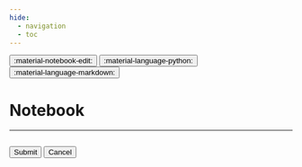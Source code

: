 ```yaml
---
hide:
  - navigation
  - toc
---
```


<button id="__notebook-edit" class="source-link" title="Edit notebook page">:material-notebook-edit:</button>
<button id="__notebook-py-gist" class="source-link" title="Load Python code from source">:material-language-python:</button>
<button id="__notebook-md-gist" class="source-link" title="Load page from Markdown source">:material-language-markdown:</button>
<h1>Notebook</h1>

---

<div id="__notebook-render"></div>

<div id="__notebook-source" class="notebook hidden" data-search-exclude>
<pre id="__notebook-input"></pre>
<button id="__notebook-submit" title="Submit">Submit</button>
<button id="__notebook-cancel" title="Cancel">Cancel</button>
</div>

<script src="https://cdn.jsdelivr.net/npm/mathjax@3/es5/tex-chtml.js"></script>
